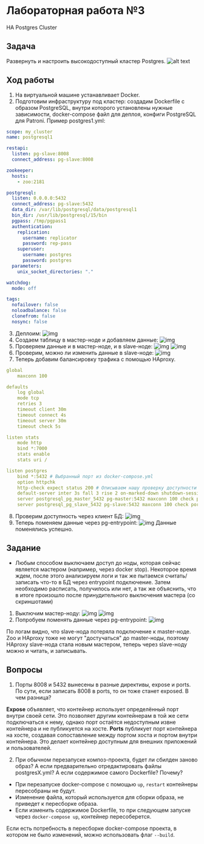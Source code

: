 # Лабораторная работа №3

HA Postgres Cluster

## Задача

Развернуть и настроить высокодоступный кластер Postgres.
![alt text](static/lr3/scheme.png)

## Ход работы

1. На виртуальной машине устанавливает Docker.
2. Подготовим инфраструктуру под кластер: создадим Dockerfile с образом PostgreSQL, внутри которого установлены нужные зависимости, docker-compose файл для деплоя, конфиги PostgreSQL для Patroni. Пример postgres1.yml:

```yaml
scope: my_cluster
name: postgresql1

restapi:
  listen: pg-slave:8008
  connect_address: pg-slave:8008

zookeeper:
  hosts:
    - zoo:2181

postgresql:
  listen: 0.0.0.0:5432
  connect_address: pg-slave:5432
  data_dir: /var/lib/postgresql/data/postgresql1
  bin_dir: /usr/lib/postgresql/15/bin
  pgpass: /tmp/pgpass1
  authentication:
    replication:
      username: replicator
      password: rep-pass
    superuser:
      username: postgres
      password: postgres
  parameters:
    unix_socket_directories: "."

watchdog:
  mode: off

tags:
  nofailover: false
  noloadbalance: false
  clonefrom: false
  nosync: false
```

3. Деплоим:
   ![img](static/lr3/01.png)
4. Создаем таблицу в мастер-ноде и добавляем данные:
   ![img](static/lr3/04.png)
5. Проверяем данные и в мастер-ноде, и в slave-ноде:
   ![img](static/lr3/05.png)
   ![img](static/lr3/06.png)
6. Проверим, можно ли изменить данные в slave-ноде:
   ![img](static/lr3/07.png)
7. Теперь добавим балансировку трафика с помощью HAproxy.

```yaml
global
    maxconn 100

defaults
    log global
    mode tcp
    retries 3
    timeout client 30m
    timeout connect 4s
    timeout server 30m
    timeout check 5s

listen stats
    mode http
    bind *:7000
    stats enable
    stats uri /

listen postgres
    bind *:5432 # Выбранный порт из docker-compose.yml
    option httpchk
    http-check expect status 200 # Описываем нашу проверку доступности (в данном случае обычный HTTP-пинг)
    default-server inter 3s fall 3 rise 2 on-marked-down shutdown-sessions
    server postgresql_pg_master_5432 pg-master:5432 maxconn 100 check port 8008 # Адрес первой ноды постгреса
    server postgresql_pg_slave_5432 pg-slave:5432 maxconn 100 check port 8008 # Адрес второй ноды постгреса
```

8. Проверим доступность через клиент БД:
   ![img](static/lr3/08.png)
9. Теперь поменяем данные через pg-entrypoint:
   ![img](static/lr3/09.png)
   Данные поменялись успешно.

## Задание

- Любым способом выключаем доступ до ноды, которая сейчас является мастером (например, через docker stop). Некоторое время ждем, после этого анализируем логи и так же пытаемся считать/записать что-то в БД через entrypoint подключение. Затем необходимо расписать, получилось или нет, а так же объяснить, что в итоге произошло после принудительного выключения мастера (со скриншотами)

1. Выключим мастер-ноду:
   ![img](static/lr3/11.png)
   ![img](static/lr3/12.png)
2. Попробуем поменять данные через pg-entrypoint:
   ![img](static/lr3/10.png)

По логам видно, что slave-нода потеряла подключение к master-ноде. Zoo и HAproxy тоже не могут "достучаться" до master-ноды, поэтому HAproxy slave-нода стала новым мастером, теперь через slave-ноду можно и читать, и записывать.

## Вопросы

1. Порты 8008 и 5432 вынесены в разные директивы, expose и ports. По сути, если записать 8008 в ports, то он тоже станет exposed. В чем разница?

**Expose** объявляет, что контейнер использует определённый порт внутри своей сети. Это позволяет другим контейнерам в той же сети подключаться к нему, однако порт остаётся недоступным извне контейнера и не публикуется на хосте. **Ports** публикует порт контейнера на хосте, создавая сопоставление между портом хоста и портом внутри контейнера. Это делает контейнер доступным для внешних приложений и пользователей.

2. При обычном перезапуске композ-проекта, будет ли сбилден заново образ? А если предварительно отредактировать файлы postgresX.yml? А если содержимое самого Dockerfile? Почему?

- При перезапуске docker-compose с помощью `up`, `restart` контейнеры пересобраны не будут.
- Изменение файла, который используется для сборки образа, не приведет к пересборке образа.
- Если изменить содержимое Dockerfile, то при следующем запуске через `docker-compose up`, контейнер пересоберется.

Если есть потребность в пересборке docker-compose проекта, в котором не было изменений, можно использовать флаг `--build`.
